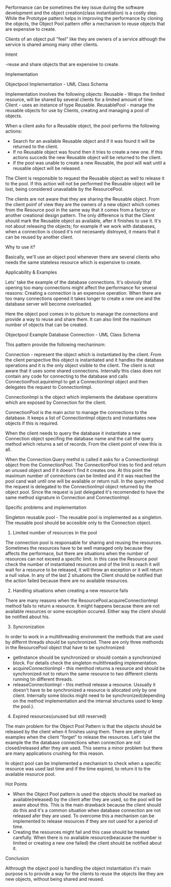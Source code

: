 Performance can be sometimes the key issue during the software development and the object creation(class instantiation) is a costly step. While the Prototype pattern helps in improving the performance by cloning the objects, the Object Pool pattern offer a mechanism to reuse objects that are expensive to create. 

Clients of an object pull "feel" like they are owners of a service although the service is shared among many other clients.

Intent

-reuse and share objects that are expensive to create.


Implementation

Objectpool Implementation - UML Class Schema

Implementation involves the following objects:
Reusable - Wraps the limited resource, will be shared by several clients for a limited amount of time.
Client - uses an instance of type Reusable.
ReusablePool - manage the reusable objects for use by Clients, creating and managing a pool of objects.

When a client asks for a Reusable object, the pool performs the following actions:
-    Search for an available Reusable object and if it was found it will be returned to the client.
-    If no Reusable object was found then it tries to create a new one. If this actions succeds the new Reusable object will be returned to the client.
-    If the pool was unable to create a new Reusable, the pool will wait until a reusable object will be released.

The Client is responsible to request the Reusable object as well to release it to the pool. If this action will not be performed the Reusable object will be lost, being considered unavailable by the ResourcePool.

The clients are not aware that they are sharing the Reusable object. From the client poinf of view they are the owners of a new object which comes from the Resource pool in the same way that it comes from a factory or another creational design pattern. The only difference is that the Client should mark the Reusable object as available, after it finishes to use it. It's not about releasing the objects; for example if we work with databases, when a connection is closed it's not necesarely distroyed, it means that it can be reused by another client.

Why to use it?

Basically, we'll use an object pool whenever there are several clients who needs the same stateless resource which is expensive to create. 

Applicability & Examples


Lets' take the example of the database connections. It's obviosly that opening too many connections might affect the performance for several reasons:
Creating a connection is an expensive operation.
When there are too many connections opened it takes longer to create a new one and the database server will become overloaded.

Here the object pool comes in to picture to manage the connections and provide a way to reuse and share them. It can also limit the maximum number of objects that can be created.

Objectpool Example Database Connection - UML Class Schema


This pattern provide the following mechaninsm: 

Connection - represent the object which is instantiated by the client. From the client perspective this object is instantiated and it handles the database operations and it is the only object visible to the client. The client is not aware that it uses  some shared connections. Internally this class does not contain any code for connecting to the database and calls ConnectionPool.aquireImpl to get a ConnectionImpl object and then delegates the request to ConnectionImpl.

ConnectionImpl is the object which implements the database operations which are exposed by Connection for the client.

ConnectionPool is the main actor to manage the connections to the database. It keeps a list of ConnectionImpl objects and instantiates new objects if this is required.

When the client needs to query the database it instantiate a new Connection object specifing the database name and the call the query method which returns a set of records. From the client point of view this is all.

When the Connection.Query methd is called it asks for a ConnectionImpl object from the ConnectionPool. The ConnectionPool tries to find and return an unused object and if it doesn't find it creates one. At this point the maximum number of connections can be limited and if it was reached the pool cand wait until one will be available or return null. In the query method the request is delegated to the ConnectionImpl object returned by the object pool. Since the request is just delegated it's recomended to have the same method signature in Connection and ConnectionImpl.

Specific problems and implementation

Singleton reusable pool - The reusable pool is implemented as a singleton. The reusable pool should be accesible only to the Connection object.

1. Limited number of resources in the pool 

The connection pool is responsable for sharing and reusing the resources. Sometimes the resources have to be well managed only because they affects the performace, but there are situations when the number of resources can not exceed a specific limit. In this case the Resource pool check the number of instantiated resources and of the limit is reach it will wait for a resource to be released,  it will throw an exception or it will return a null value. In any of the last 2 situations the Client should be notified that the action failed because there are no available resources.

2. Handling situations when creating a new resource fails

There are many reasons when the ResourcePool.acquireConnectionImpl method fails to return a resource. It might happens because there are not available resources or some exception occured. Either way the client should be notified about his.

3. Syncronization

In order to work in a multithreading environment the methods that are used by differnt threads should be synchronized. There are only three methonds in the ResourcePool object that have to be synchronized:
-    getInstance should be synchronized or should contain a synchronized block. For details check the singleton multithreading implementation.
-    acquireConnectionImpl - this menthod returns a resource and should be synchronized not to return the same resource to two different clients running tin different threads.
-    releaseConnectionImpl - this method release a resource. Ussually it doesn't have to be synchronized a resource is allocated only by one client. Internally some blocks might need to be synchronized(depending on the method implementation and the internal structures used to keep the pool.).

4. Expired resources(unused but still reserved)

The main problem for the Object Pool Pattern is that the objects should be released by the client when it finishes using them. There are plenty of examples when the client ”forget” to release the resources. Let's take the example the the database connections when connection are not closed/released after they are used. This seems a minor problem but there are many applications crushing for this reason.

In object pool can be implemented a mechanism to check when a specific resource was used last time and if the time expired, to return it to the available resource pool. 


Hot Points

-    When the Object Pool pattern is used the objects should be marked as available(released) by the client after they are used, so the pool will be aware about this. This is the main drawback because the client should do this and it's a common situation when database connection are not released afer they are used. To overcome this a mechanism can be implemented to release resources if they are not used for a period of time.
-    Creating the resources might fail and this case should be treated carefully. When there is no available resource(beacause the number is limited or creating a new one failed) the client should be notified about it.

Conclusion

Althrough the object pool is handling the object instantiation it's main purpose is to provide a way for the clients to reuse the objects like they are new objects, without being shared and reused.
